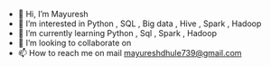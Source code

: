 - 👋 Hi, I’m Mayuresh
- 👀 I’m interested in Python , SQL , Big data , Hive , Spark , Hadoop
- 🌱 I’m currently learning Python , Sql , Spark , Hadoop
- 💞️ I’m looking to collaborate on 
- 📫 How to reach me on mail mayureshdhule739@gmail.com

<!---
Mayuresh5693/Mayuresh5693 is a ✨ special ✨ repository because its `README.md` (this file) appears on your GitHub profile.
You can click the Preview link to take a look at your changes.
--->
